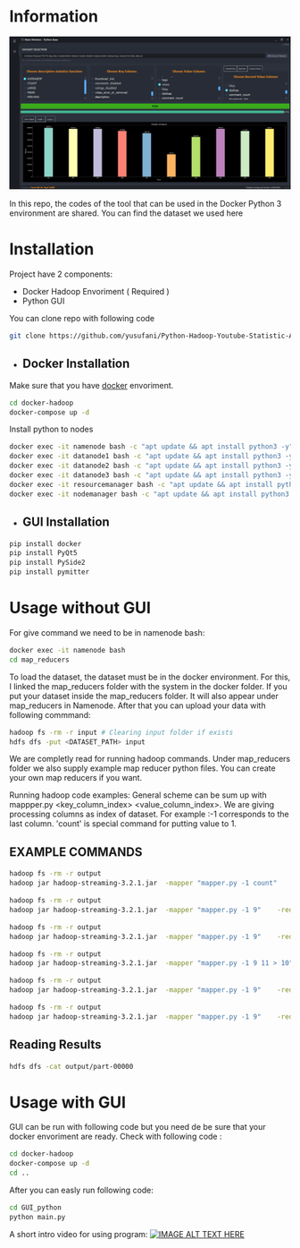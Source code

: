 # Information
[![Intro](images/intro.png)](images/intro.png)

In this repo, the codes of the tool that can be used in the Docker Python 3 environment are shared. You can find the dataset we used here


# Installation

Project have 2 components:
- Docker Hadoop Envoriment ( Required )
- Python GUI 

You can clone repo with following code 
```sh
git clone https://github.com/yusufani/Python-Hadoop-Youtube-Statistic-Analyzer.git
```

- ## Docker Installation
Make sure that you have [docker](https://docs.docker.com/engine/install/ubuntu/) envoriment.
```sh
cd docker-hadoop
docker-compose up -d 
```
Install python to nodes
```sh
docker exec -it namenode bash -c "apt update && apt install python3 -y"
docker exec -it datanode1 bash -c "apt update && apt install python3 -y"
docker exec -it datanode2 bash -c "apt update && apt install python3 -y"
docker exec -it datanode3 bash -c "apt update && apt install python3 -y"
docker exec -it resourcemanager bash -c "apt update && apt install python3 -y"
docker exec -it nodemanager bash -c "apt update && apt install python3 -y"
```

- ## GUI Installation
```sh
pip install docker
pip install PyQt5
pip install PySide2
pip install pymitter
```

# Usage without GUI
For give command we need to be in namenode bash:
```sh
docker exec -it namenode bash
cd map_reducers
```
To load the dataset, the dataset must be in the docker environment. For this, I linked the map_reducers folder with the system in the docker folder. If you put your dataset inside the map_reducers folder. It will also appear under map_reducers in Namenode. After that you can upload your data with following commmand:
```sh
hadoop fs -rm -r input # Clearing input folder if exists
hdfs dfs -put <DATASET_PATH> input
```

We are completly read for running hadoop commands. Under map_reducers folder we also supply example map reducer python files. You can create your own map reducers if you want.

Running hadoop code examples: 
General scheme can be sum up with mappper.py <key_column_index> <value_column_index>. We are giving processing columns as index of dataset. For example :-1 corresponds to the last column. 'count' is special command for putting value to 1.


## EXAMPLE COMMANDS
```sh
hadoop fs -rm -r output
hadoop jar hadoop-streaming-3.2.1.jar  -mapper "mapper.py -1 count"    -reducer reducer.py -input input -output output -file DS_COUNT/mapper.py -file DS_COUNT/reducer.py

```
```sh
hadoop fs -rm -r output
hadoop jar hadoop-streaming-3.2.1.jar  -mapper "mapper.py -1 9"    -reducer reducer.py -input input -output output -file DS_MIN-MAX/mapper.py -file DS_MIN-MAX/reducer.py
```
```sh
hadoop fs -rm -r output
hadoop jar hadoop-streaming-3.2.1.jar  -mapper "mapper.py -1 9"    -reducer reducer.py -input input -output output -file DS_MEAN/mapper.py -file DS_MEAN/reducer.py
```

```sh
hadoop fs -rm -r output
hadoop jar hadoop-streaming-3.2.1.jar  -mapper "mapper.py -1 9 11 > 10"    -reducer reducer.py -input input -output output -file DS_AVERAGEIF/mapper.py -file DS_AVERAGEIF/reducer.py
```

```sh
hadoop fs -rm -r output
hadoop jar hadoop-streaming-3.2.1.jar  -mapper "mapper.py -1 9"    -reducer "reducer.py 1" -input input -output output -file DS_LARGE/mapper.py -file DS_LARGE/reducer.py
```
```sh
hadoop fs -rm -r output
hadoop jar hadoop-streaming-3.2.1.jar  -mapper "mapper.py -1 9"    -reducer reducer.py -input input -output output -file DS_WORD-COUNT/mapper.py -file DS_WORD-COUNT/reducer.py
```

## Reading Results 
```sh
hdfs dfs -cat output/part-00000
```

# Usage with GUI
GUI can be run with following code but you need de be sure that your docker envoriment are ready.
Check with following code :

```sh
cd docker-hadoop
docker-compose up -d 
cd ..
```

After you can easly run following code:
```sh
cd GUI_python
python main.py
```

A short intro video for using program:
[![IMAGE ALT TEXT HERE](https://img.youtube.com/vi/YOUTUBE_VIDEO_ID_HERE/0.jpg)](https://www.youtube.com/watch?v=Qfl47hRlPoA)


